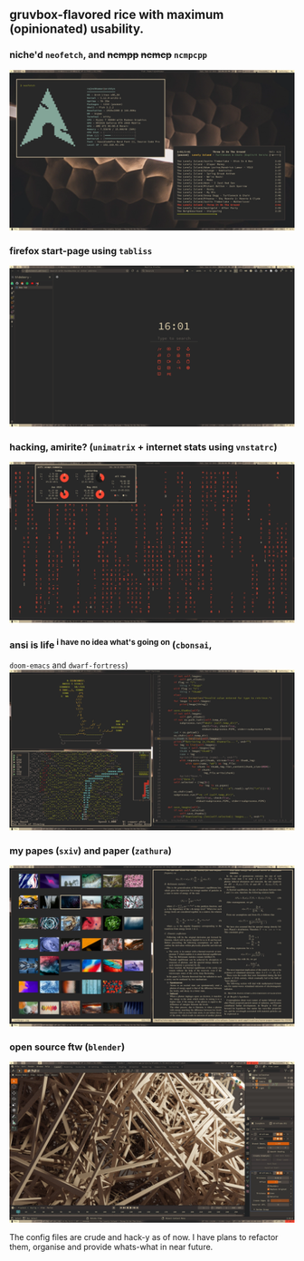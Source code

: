 ## gruvbox-flavored rice with maximum (opinionated) usability.

### niche'd `neofetch`, and ~~ncmpp~~ ~~ncmcp~~ `ncmpcpp`

<img src=".dotshots/fetch-and-ncmpcpp.png">

### firefox start-page using `tabliss`

<img src=".dotshots/firefox.png">

### hacking, amirite? (`unimatrix` + internet stats using `vnstatrc`)

<img src=".dotshots/unimatrix-and-vnstat.png">

### ansi is life <sup>i have no idea what's going on</sup> (`cbonsai`,

`doom-emacs` and `dwarf-fortress`)
<img src=".dotshots/cbonsai-doom-and-dwarf.png">

### my papes (`sxiv`) and paper (`zathura`)

<img src=".dotshots/sxiv-and-zathura.png">

### open source ftw (`blender`)

<img src=".dotshots/blender.png">

The config files are crude and hack-y as of now. I have plans to refactor them, organise and provide whats-what in near future.
